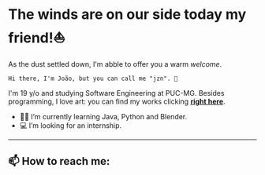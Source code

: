 # The winds are on our side today my friend!⛵️
As the dust settled down, I'm abble to offer you a warm *welcome*.

``
  Hi there, I'm João, but you can call me "jzn". 👋
``

I'm 19 y/o and studying Software Engineering at PUC-MG.
Besides programming, I love art: you can find my works clicking [**right here**](https://beacons.ai/jzn).

- 👨‍💻 I’m currently learning Java, Python and Blender.
- 💻 I’m looking for an internship.

---
## 📫 How to reach me:



<!--

-->
